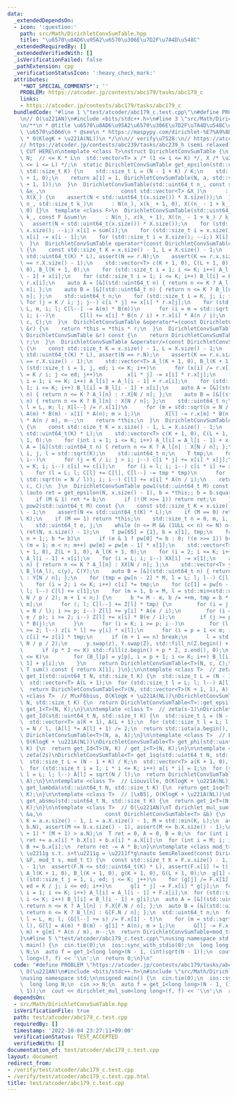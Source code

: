 ```yaml
---
data:
  _extendedDependsOn:
  - icon: ':question:'
    path: src/Math/DirichletConvSumTable.hpp
    title: "\u6570\u8AD6\u95A2\u6570\u306E\u7D2F\u7A4D\u548C"
  _extendedRequiredBy: []
  _extendedVerifiedWith: []
  _isVerificationFailed: false
  _pathExtension: cpp
  _verificationStatusIcon: ':heavy_check_mark:'
  attributes:
    '*NOT_SPECIAL_COMMENTS*': ''
    PROBLEM: https://atcoder.jp/contests/abc179/tasks/abc179_c
    links:
    - https://atcoder.jp/contests/abc179/tasks/abc179_c
  bundledCode: "#line 1 \"test/atcoder/abc179_c.test.cpp\"\n#define PROBLEM \"https://atcoder.jp/contests/abc179/tasks/abc179_c\"\
    \n// O(\u221AN)\n#include <bits/stdc++.h>\n#line 3 \"src/Math/DirichletConvSumTable.hpp\"\
    \n/**\n * @title \u6570\u8AD6\u95A2\u6570\u306E\u7D2F\u7A4D\u548C\n * @category\
    \ \u6570\u5B66\n * @see\n * https://maspypy.com/dirichlet-%E7%A9%8D%E3%81%A8%E3%80%81%E6%95%B0%E8%AB%96%E9%96%A2%E6%95%B0%E3%81%AE%E7%B4%AF%E7%A9%8D%E5%92%8C\n\
    \ * O(KlogK + \u221A(NL))\n */\n\n// verify\u7528:\n// https://atcoder.jp/contests/xmascon19/tasks/xmascon19_d\n\
    // https://atcoder.jp/contests/abc239/tasks/abc239_h (semi relaxed)\n\n// BEGIN\
    \ CUT HERE\n\ntemplate <class T>\nstruct DirichletConvSumTable {\n  std::uint64_t\
    \ N;  // <= K * L\n  std::vector<T> x /* (1 <= i <= K) */, X /* \u2211^{N/i} (1\
    \ <= i <= L) */;\n  static DirichletConvSumTable get_epsilon(std::uint64_t N,\
    \ std::size_t K) {\n    std::size_t L = (N - 1 + K) / K;\n    std::vector<T> a(K\
    \ + 1, 0);\n    return a[1] = 1, DirichletConvSumTable(N, a, std::vector<T>(L\
    \ + 1, 1));\n  }\n  DirichletConvSumTable(std::uint64_t n_, const std::vector<T>\
    \ &x_,\n                        const std::vector<T> &X_)\n      : N(n_), x(x_),\
    \ X(X_) {\n    assert(N < std::uint64_t(x.size()) * X.size());\n  }\n  DirichletConvSumTable(std::uint64_t\
    \ n_, std::size_t k_)\n      : N(n_), x(k_ + 1, 0), X((n_ - 1 + k_) / k_ + 1,\
    \ 0) {}\n  template <class F>\n  DirichletConvSumTable(std::uint64_t n_, std::size_t\
    \ k_, const F &sum)\n      : N(n_), x(k_ + 1), X((n_ - 1 + k_) / k_ + 1) {\n \
    \   assert(N < std::uint64_t(x.size()) * X.size());\n    for (std::size_t i =\
    \ x.size(); --i;) x[i] = sum(i);\n    for (std::size_t i = x.size(); --i > 1;)\
    \ x[i] -= x[i - 1];\n    for (std::size_t i = X.size(); --i;) X[i] = sum(N / i);\n\
    \  }\n  DirichletConvSumTable operator*(const DirichletConvSumTable &r) const\
    \ {\n    const std::size_t K = x.size() - 1, L = X.size() - 1;\n    assert(N <=\
    \ std::uint64_t(K) * L), assert(N == r.N);\n    assert(K == r.x.size() - 1), assert(L\
    \ == r.X.size() - 1);\n    std::vector<T> c(K + 1, 0), C(L + 1, 0), A_l(K + 1,\
    \ 0), B_l(K + 1, 0);\n    for (std::size_t i = 1; i <= K; i++) A_l[i] = A_l[i\
    \ - 1] + x[i];\n    for (std::size_t i = 1; i <= K; i++) B_l[i] = B_l[i - 1] +\
    \ r.x[i];\n    auto A = [&](std::uint64_t n) { return n <= K ? A_l[n] : X[N /\
    \ n]; };\n    auto B = [&](std::uint64_t n) { return n <= K ? B_l[n] : r.X[N /\
    \ n]; };\n    std::uint64_t n;\n    for (std::size_t i = K, j; i; i--)\n     \
    \ for (j = K / i; j; j--) c[i * j] += x[i] * r.x[j];\n    for (std::size_t l =\
    \ L, m, i; l; C[l--] -= A(m) * B(m))\n      for (i = m = std::sqrt(n = N / l);\
    \ i; i--)\n        C[l] += x[i] * B(n / i) + r.x[i] * A(n / i);\n    return DirichletConvSumTable<T>(N,\
    \ c, C);\n  }\n  DirichletConvSumTable &operator*=(const DirichletConvSumTable\
    \ &r) {\n    return *this = *this * r;\n  }\n  DirichletConvSumTable operator/(const\
    \ DirichletConvSumTable &r) const {\n    return DirichletConvSumTable(*this) /=\
    \ r;\n  }\n  DirichletConvSumTable &operator/=(const DirichletConvSumTable &r)\
    \ {\n    const std::size_t K = x.size() - 1, L = X.size() - 1;\n    assert(N <=\
    \ std::uint64_t(K) * L), assert(N == r.N);\n    assert(K == r.x.size() - 1), assert(L\
    \ == r.X.size() - 1);\n    std::vector<T> A_l(K + 1, 0), B_l(K + 1, 0);\n    for\
    \ (std::size_t i = 1, j, ed; i <= K; i++)\n      for (x[i] /= r.x[1], j = 2, ed\
    \ = K / i; j <= ed; j++)\n        x[i * j] -= x[i] * r.x[j];\n    for (std::size_t\
    \ i = 1; i <= K; i++) A_l[i] = A_l[i - 1] + r.x[i];\n    for (std::size_t i =\
    \ 1; i <= K; i++) B_l[i] = B_l[i - 1] + x[i];\n    auto A = [&](std::uint64_t\
    \ n) { return n <= K ? A_l[n] : r.X[N / n]; };\n    auto B = [&](std::uint64_t\
    \ n) { return n <= K ? B_l[n] : X[N / n]; };\n    std::uint64_t n;\n    for (std::size_t\
    \ l = L, m; l; X[l--] /= r.x[1])\n      for (m = std::sqrt(n = N / l), X[l] +=\
    \ A(m) * B(m) - x[1] * A(n); m > 1;)\n        X[l] -= r.x[m] * B(n / m) + x[m]\
    \ * A(n / m), m--;\n    return *this;\n  }\n  DirichletConvSumTable square() const\
    \ {\n    const std::size_t K = x.size() - 1, L = X.size() - 1;\n    assert(N <=\
    \ std::uint64_t(K) * L);\n    std::vector<T> c(K + 1, 0), C(L + 1, 0), A_l(K +\
    \ 1, 0);\n    for (int i = 1; i <= K; i++) A_l[i] = A_l[i - 1] + x[i];\n    auto\
    \ A = [&](std::uint64_t n) { return n <= K ? A_l[n] : X[N / n]; };\n    std::size_t\
    \ i, j, l = std::sqrt(K);\n    std::uint64_t n;\n    T tmp;\n    for (i = l; i;\
    \ i--)\n      for (j = K / i; j > i; j--) c[i * j] += x[i] * x[j];\n    for (i\
    \ = K; i; i--) c[i] += c[i];\n    for (i = l; i; i--) c[i * i] += x[i] * x[i];\n\
    \    for (l = L; l; C[l] += C[l], C[l--] -= tmp * tmp)\n      for (tmp = A(i =\
    \ std::sqrt(n = N / l)); i; i--) C[l] += x[i] * A(n / i);\n    return DirichletConvSumTable<T>(N,\
    \ c, C);\n  }\n  DirichletConvSumTable pow1(std::uint64_t M) const {\n    for\
    \ (auto ret = get_epsilon(N, x.size() - 1), b = *this;; b = b.square()) {\n  \
    \    if (M & 1) ret *= b;\n      if (!(M >>= 1)) return ret;\n    }\n  }\n  DirichletConvSumTable\
    \ pow2(std::uint64_t M) const {\n    const std::size_t K = x.size() - 1, L = X.size()\
    \ - 1;\n    assert(N <= std::uint64_t(K) * L);\n    if (M == 0) return get_epsilon(N,\
    \ K);\n    if (M == 1) return *this;\n    std::size_t n = 0, m, i, l, p = 2;\n\
    \    std::uint64_t e, j;\n    while (n <= M && (1ULL << n) <= N) n++;\n    DirichletConvSumTable\
    \ ret(N, x.size() - 1);\n    T pw[65] = {1}, b = x[1], tmp;\n    for (e = M -\
    \ n + 1;; b *= b)\n      if (e & 1 ? pw[0] *= b : 0; !(e >>= 1)) break;\n    for\
    \ (m = 1; m < n; m++) pw[m] = pw[m - 1] * x[1];\n    std::vector<T> XX(X), z(K\
    \ + 1, 0), Z(L + 1, 0), A_l(K + 1, 0);\n    for (i = 2; i <= K; i++) A_l[i] =\
    \ A_l[i - 1] + x[i];\n    for (i = L; i; i--) XX[i] -= x[1];\n    auto A = [&](std::uint64_t\
    \ n) { return n <= K ? A_l[n] : XX[N / n]; };\n    std::vector<T> y(x), Y(XX),\
    \ B_l(A_l), c(y), C(Y);\n    auto B = [&](std::uint64_t n) { return n <= K ? B_l[n]\
    \ : Y[N / n]; };\n    for (tmp = pw[n - 2] * M, l = L; l; l--) C[l] *= tmp;\n\
    \    for (i = 2; i <= K; i++) c[i] *= tmp;\n    for (c[1] = pw[n - 1], l = L;\
    \ l; l--) C[l] += c[1];\n    for (m = 1, b = M, l = std::min<std::uint64_t>(L,\
    \ N / p / 2); m + 1 < n;) {\n      b *= M - m, b /= ++m, tmp = b * pw[n - 1 -\
    \ m];\n      for (; l; C[l--] += Z[l] * tmp) {\n        for (i = j = std::sqrt(e\
    \ = N / l); i >= p; i--) Z[l] += y[i] * A(e / i);\n        for (i = std::min(j,\
    \ e / p); i >= 2; i--) Z[l] += x[i] * B(e / i);\n        if (j >= p) Z[l] -= A(j)\
    \ * B(j);\n      }\n      for (i = K; i >= p; i--)\n        for (l = K / i; l\
    \ >= 2; l--) z[i * l] += y[i] * x[l];\n      for (i = p = 1 << m; i <= K; i++)\
    \ c[i] += z[i] * tmp;\n      if (m + 1 == n) break;\n      l = std::min<std::uint64_t>(L,\
    \ N / p / 2);\n      y.swap(z), Y.swap(Z), std::fill_n(Z.begin() + 1, l, 0);\n\
    \      if (p * 2 <= K) std::fill(z.begin() + p * 2, z.end(), 0);\n      if (p\
    \ <= K)\n        for (B_l[p] = y[p], i = p + 1; i <= K; i++) B_l[i] = B_l[i -\
    \ 1] + y[i];\n    }\n    return DirichletConvSumTable<T>(N, c, C);\n  }\n  inline\
    \ T sum() const { return X[1]; }\n};\n\ntemplate <class T>  // zeta(s)\nDirichletConvSumTable<T>\
    \ get_1(std::uint64_t N, std::size_t K) {\n  std::size_t L = (N - 1 + K) / K;\n\
    \  std::vector<T> A(L + 1);\n  for (std::size_t l = L; l; l--) A[l] = N / l;\n\
    \  return DirichletConvSumTable<T>(N, std::vector<T>(K + 1, 1), A);\n}\n\ntemplate\
    \ <class T>  // M\xF6bius, O(KlogK + \u221A(NL))\nDirichletConvSumTable<T> get_mu(std::uint64_t\
    \ N, std::size_t K) {\n  return DirichletConvSumTable<T>::get_epsilon(N, K) /\
    \ get_1<T>(N, K);\n}\n\ntemplate <class T>  // zeta(s-1)\nDirichletConvSumTable<T>\
    \ get_Id(std::uint64_t N, std::size_t K) {\n  std::size_t L = (N - 1 + K) / K;\n\
    \  std::vector<T> a(K + 1), A(L + 1);\n  for (std::size_t l = L; l; l--) A[l]\
    \ = N / l, (A[l] *= A[l] + 1) /= 2;\n  return std::iota(a.begin(), a.end(), 0),\
    \ DirichletConvSumTable<T>(N, a, A);\n}\n\ntemplate <class T>  // Euler's totient,\
    \ O(KlogK + \u221A(NL))\nDirichletConvSumTable<T> get_phi(std::uint64_t N, std::size_t\
    \ K) {\n  return get_Id<T>(N, K) / get_1<T>(N, K);\n}\n\ntemplate <class T>  //\
    \ zeta(2s)\nDirichletConvSumTable<T> get_1sq(std::uint64_t N, std::size_t K) {\n\
    \  std::size_t L = (N - 1 + K) / K;\n  std::vector<T> a(K + 1, 0), A(L + 1);\n\
    \  for (std::size_t i = 1; i * i <= K; i++) a[i * i] = 1;\n  for (std::size_t\
    \ l = L; l; l--) A[l] = sqrt(N / l);\n  return DirichletConvSumTable<T>(N, a,\
    \ A);\n}\n\ntemplate <class T>  // Liouville, O(KlogK + \u221A(NL))\nDirichletConvSumTable<T>\
    \ get_lambda(std::uint64_t N, std::size_t K) {\n  return get_1sq<T>(N, K) / get_1<T>(N,\
    \ K);\n}\n\ntemplate <class T>  // |\xB5|, O(KlogK + \u221A(NL))\nDirichletConvSumTable<T>\
    \ get_absmu(std::uint64_t N, std::size_t K) {\n  return get_1<T>(N, K) / get_1sq<T>(N,\
    \ K);\n}\n\ntemplate <class T>  // O(\u221AN)\nT dirichlet_mul_sum(const DirichletConvSumTable<T>\
    \ &a,\n                    const DirichletConvSumTable<T> &b) {\n  const std::size_t\
    \ K = a.x.size() - 1, L = a.X.size() - 1, M = std::min(K, L);\n  assert(a.N ==\
    \ b.N), assert(M <= b.x.size() - 1), assert(M <= b.X.size() - 1);\n  assert(std::uint64_t(M\
    \ + 1) * (M + 1) > a.N);\n  T ret = 0, A = 0, B = 0;\n  for (int i = M; i; i--)\
    \ ret += a.x[i] * b.X[i] + b.x[i] * a.X[i];\n  for (int i = M; i; i--) A += a.x[i],\
    \ B += b.x[i];\n  return ret -= A * B;\n}\n\ntemplate <class mod_t>  // return\
    \ \u2211g s.t. s+t\u2211g = \u2211f*g\nauto SemiRelaxed(const DirichletConvSumTable<mod_t>\
    \ &F, mod_t s, mod_t t) {\n  const std::size_t K = F.x.size() - 1, L = F.X.size()\
    \ - 1;\n  assert(F.N <= std::uint64_t(K) * L), assert(F.x[1] != t);\n  std::vector<mod_t>\
    \ A_l(K + 1, 0), B_l(K + 1, 0), g(K + 1, 0), G(L + 1, 0);\n  g[1] = s;\n  for\
    \ (std::size_t j = 1, i, ed; j <= K; j++)\n    for (g[j] /= F.x[1] - t, i = 2,\
    \ ed = K / j; i <= ed; i++)\n      g[i * j] -= F.x[i] * g[j];\n  for (std::size_t\
    \ i = 1; i <= K; i++) A_l[i] = A_l[i - 1] + F.x[i];\n  for (std::size_t i = 1;\
    \ i <= K; i++) B_l[i] = B_l[i - 1] + g[i];\n  auto A = [&](std::uint64_t n) {\
    \ return n <= K ? A_l[n] : F.X[F.N / n]; };\n  auto B = [&](std::uint64_t n) {\
    \ return n <= K ? B_l[n] : G[F.N / n]; };\n  std::uint64_t n;\n  for (std::size_t\
    \ l = L, m; l; (G[l--] += s) /= F.x[1] - t)\n    for (m = std::sqrt(n = F.N /\
    \ l), G[l] = A(m) * B(m) - g[1] * A(n); m > 1;)\n      G[l] -= F.x[m] * B(n /\
    \ m) + g[m] * A(n / m), m--;\n  return DirichletConvSumTable<mod_t>(F.N, g, G);\n\
    }\n#line 5 \"test/atcoder/abc179_c.test.cpp\"\nusing namespace std;\n\nsigned\
    \ main() {\n  cin.tie(0);\n  ios::sync_with_stdio(0);\n  long long N;\n  cin >>\
    \ N;\n  auto f = get_1<long long>(N - 1, (int)sqrt(N - 1));\n  cout << dirichlet_mul_sum<long\
    \ long>(f, f) << '\\n';\n  return 0;\n}\n"
  code: "#define PROBLEM \"https://atcoder.jp/contests/abc179/tasks/abc179_c\"\n//\
    \ O(\u221AN)\n#include <bits/stdc++.h>\n#include \"src/Math/DirichletConvSumTable.hpp\"\
    \nusing namespace std;\n\nsigned main() {\n  cin.tie(0);\n  ios::sync_with_stdio(0);\n\
    \  long long N;\n  cin >> N;\n  auto f = get_1<long long>(N - 1, (int)sqrt(N -\
    \ 1));\n  cout << dirichlet_mul_sum<long long>(f, f) << '\\n';\n  return 0;\n}"
  dependsOn:
  - src/Math/DirichletConvSumTable.hpp
  isVerificationFile: true
  path: test/atcoder/abc179_c.test.cpp
  requiredBy: []
  timestamp: '2022-10-04 23:27:11+09:00'
  verificationStatus: TEST_ACCEPTED
  verifiedWith: []
documentation_of: test/atcoder/abc179_c.test.cpp
layout: document
redirect_from:
- /verify/test/atcoder/abc179_c.test.cpp
- /verify/test/atcoder/abc179_c.test.cpp.html
title: test/atcoder/abc179_c.test.cpp
---
```

